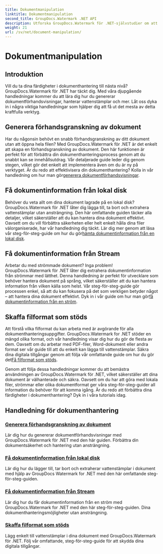 ```yaml
---
title: Dokumentmanipulation
linktitle: Dokumentmanipulation
second_title: GroupDocs.Watermark .NET API
description: Utforska GroupDocs.Watermark för .NET-självstudier om att generera dokumentförhandsvisningar och hantera vattenstämplar. Förbättra dokumentsäkerhet och hantering.
weight: 21
url: /sv/net/document-manipulation/
---
```


# Dokumentmanipulation

## Introduktion

Vill du ta dina färdigheter i dokumenthantering till nästa nivå? GroupDocs.Watermark för .NET har täckt dig. Med våra djupgående handledningar kommer du att lära dig hur du genererar dokumentförhandsvisningar, hanterar vattenstämplar och mer. Låt oss dyka in i några viktiga handledningar som hjälper dig att få ut det mesta av detta kraftfulla verktyg.


## Generera förhandsgranskning av dokument
 Har du någonsin behövt en snabb förhandsgranskning av ditt dokument utan att öppna hela filen? Med GroupDocs.Watermark för .NET är det enkelt att skapa en förhandsgranskning av dokument. Den här funktionen är perfekt för att förbättra din dokumenthanteringsprocess genom att du snabbt kan se innehållsutdrag. Vår detaljerade guide leder dig genom stegen, vilket gör det enkelt att implementera även om du är ny på verktyget. Är du redo att effektivisera din dokumenthantering? Kolla in vår handledning om hur man gör[generera dokumentförhandsvisningar](./generate-document-preview/).

## Få dokumentinformation från lokal disk
Behöver du veta allt om dina dokument lagrade på en lokal disk? GroupDocs.Watermark för .NET låter dig lägga till, ta bort och extrahera vattenstämplar utan ansträngning. Den här omfattande guiden täcker alla detaljer, vilket säkerställer att du kan hantera dina dokument effektivt. Oavsett om du vill förbättra säkerheten eller helt enkelt hålla dina filer välorganiserade, har vår handledning dig täckt. Lär dig mer genom att läsa vår steg-för-steg-guide om hur du gör[hämta dokumentinformation från en lokal disk](./get-document-info-local-disk/).

## Få dokumentinformation från Stream
 Arbetar du med strömmade dokument? Inga problem! GroupDocs.Watermark för .NET låter dig extrahera dokumentinformation från strömmar med lätthet. Denna handledning är perfekt för utvecklare som behöver hantera dokument på språng, vilket säkerställer att du kan hantera information från vilken källa som helst. Vår steg-för-steg-guide gör processen enkel, så att du kan fokusera på det som verkligen betyder något – att hantera dina dokument effektivt. Dyk in i vår guide om hur man gör[få dokumentinformation från en ström](./get-document-info-stream/).

## Skaffa filformat som stöds
 Att förstå vilka filformat du kan arbeta med är avgörande för alla dokumenthanteringsuppgifter. GroupDocs.Watermark for .NET stöder en mängd olika format, och vår handledning visar dig hur du gör de flesta av dem. Oavsett om du arbetar med PDF-filer, Word-dokument eller andra format ser vår guide till att du enkelt kan lägga till vattenstämplar. Säkra dina digitala tillgångar genom att följa vår omfattande guide om hur du gör det[Få filformat som stöds](./get-supported-file-formats/).

Genom att följa dessa handledningar kommer du att bemästra användningen av GroupDocs.Watermark för .NET, vilket säkerställer att dina dokument är välhanterade och säkra. Oavsett om du har att göra med lokala filer, strömmar eller olika dokumentformat ger våra steg-för-steg-guider all information du behöver för att komma igång. Är du redo att förbättra dina färdigheter i dokumenthantering? Dyk in i våra tutorials idag.
## Handledning för dokumenthantering
### [Generera förhandsgranskning av dokument](./generate-document-preview/)
Lär dig hur du genererar dokumentförhandsvisningar med GroupDocs.Watermark för .NET med den här guiden. Förbättra din dokumentsäkerhet och hantering utan ansträngning.
### [Få dokumentinformation från lokal disk](./get-document-info-local-disk/)
Lär dig hur du lägger till, tar bort och extraherar vattenstämplar i dokument med hjälp av GroupDocs Watermark for .NET med den här omfattande steg-för-steg-guiden.
### [Få dokumentinformation från Stream](./get-document-info-stream/)
Lär dig hur du får dokumentinformation från en ström med GroupDocs.Watermark for .NET med den här steg-för-steg-guiden. Dina dokumenthanteringsmöjligheter utan ansträngning.
### [Skaffa filformat som stöds](./get-supported-file-formats/)
Lägg enkelt till vattenstämplar i dina dokument med GroupDocs.Watermark för .NET. Följ vår omfattande, steg-för-steg-guide för att skydda dina digitala tillgångar.